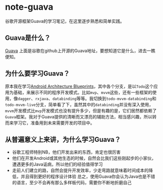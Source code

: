 # note-guava
谷歌开源框架Guava的学习笔记，在这里逐步熟悉和简单实践。

## Guava是什么？
[Guava](https://github.com/google/guava)
上面是谷歌在github上开源的Guava地址，要想知道它是什么，进去一瞧便知。

## 为什么要学习Guava？
原本我在学习[Android Architecture Blueprints](https://github.com/googlesamples/android-architecture)，其中各个分支，是以`Todo`这个应用为基础，来展示不同的程序开发模式。比如`mvp`、`mvvm`这些，还有一些框架的使用，像`dagger`、`rxjava`、`databinding`等等。我切换到`todo-mvvm-databinding`和`todo-mvvm-live`分支，简单看了下，虽然其中的`databinding`并没有深入使用，`mvvm`开发模式比`mvp`开发模式也没有提升多少，但是有趣的是，它们居然都依赖了`Guava`框架。我对于Guava提供的清晰而又漂亮的辅助方法，相当感兴趣，所以转而来学习它，准备用到未来需要开发的项目中。

## 从普遍意义上来讲，为什么学习Guava？
- 谷歌工程师特别NB，他们开发出来的东西，肯定也很厉害
- 他们在开发Android或其他生态的时候，自然会比我们这些刚起步的小家伙，遭遇更多的Java诟病，所以他们的经验值得学习
- 走前人们建立的路，自然会提升开发效率，少走弯路就意味着时间成本的降低，并且得到更好的程序设计体验
总之，使用Guava你会认为Java也是不错的语言，至少不会再有那么多样板代码，需要你不断地折磨自己
